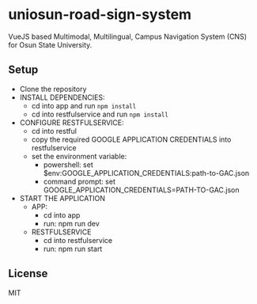 # uniosun-road-sign-system
VueJS based Multimodal, Multilingual, Campus Navigation System (CNS) for Osun State University.

## Setup
- Clone the repository
- INSTALL DEPENDENCIES: 
  - cd into app and run `npm install`
  - cd into restfulservice and run `npm install`
- CONFIGURE RESTFULSERVICE: 
  - cd into restful
  - copy the required GOOGLE APPLICATION CREDENTIALS into restfulservice
  - set the environment variable:
    - powershell: set $env:GOOGLE_APPLICATION_CREDENTIALS:path-to-GAC.json
    - command prompt: set GOOGLE_APPLICATION_CREDENTIALS=PATH-TO-GAC.json
- START THE APPLICATION
  - APP: 
    - cd into app
    - run: npm run dev
  - RESTFULSERVICE
    - cd into restfulservice
    - run: npm run start
## License
MIT
